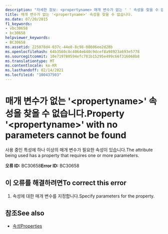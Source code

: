 ```yaml
---
description: "자세한 정보: <propertyname> 매개 변수가 없는 ' ' 속성을 찾을 수 없음"
title: 매개 변수가 없는 '<propertyname>' 속성을 찾을 수 없습니다.
ms.date: 07/20/2015
f1_keywords:
- vbc30658
- bc30658
helpviewer_keywords:
- BC30658
ms.assetid: 225078d4-037c-44e0-8c98-08606ee2d28b
ms.openlocfilehash: 64b3560c8c4064e640c9dcef8a98923a693e5778
ms.sourcegitcommit: 10e719780594efc781b15295e499c66f316068b8
ms.translationtype: MT
ms.contentlocale: ko-KR
ms.lasthandoff: 02/14/2021
ms.locfileid: "100437503"
---
```

# <a name="property-propertyname-with-no-parameters-cannot-be-found"></a><span data-ttu-id="70081-103">매개 변수가 없는 '\<propertyname>' 속성을 찾을 수 없습니다.</span><span class="sxs-lookup"><span data-stu-id="70081-103">Property '\<propertyname>' with no parameters cannot be found</span></span>

<span data-ttu-id="70081-104">사용 중인 특성에 하나 이상의 매개 변수가 필요한 속성이 있습니다.</span><span class="sxs-lookup"><span data-stu-id="70081-104">The attribute being used has a property that requires one or more parameters.</span></span>  
  
 <span data-ttu-id="70081-105">**오류 ID:** BC30658</span><span class="sxs-lookup"><span data-stu-id="70081-105">**Error ID:** BC30658</span></span>  
  
## <a name="to-correct-this-error"></a><span data-ttu-id="70081-106">이 오류를 해결하려면</span><span class="sxs-lookup"><span data-stu-id="70081-106">To correct this error</span></span>  
  
1. <span data-ttu-id="70081-107">속성에 대한 매개 변수를 지정합니다.</span><span class="sxs-lookup"><span data-stu-id="70081-107">Specify parameters for the property.</span></span>  
  
## <a name="see-also"></a><span data-ttu-id="70081-108">참조</span><span class="sxs-lookup"><span data-stu-id="70081-108">See also</span></span>

- [<span data-ttu-id="70081-109">속성</span><span class="sxs-lookup"><span data-stu-id="70081-109">Properties</span></span>](../language-reference/properties.md)
